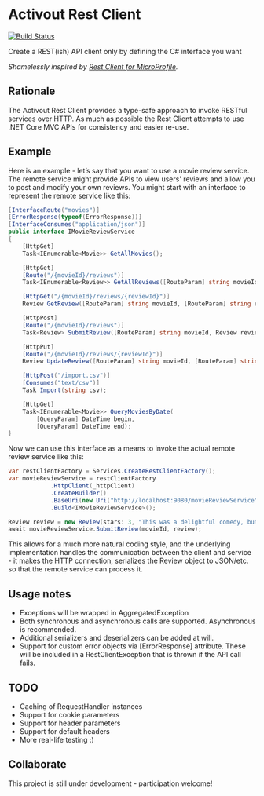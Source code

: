 # Activout Rest Client
[![Build Status](https://travis-ci.org/twogood/Activout.RestClient.svg?branch=master)](https://travis-ci.org/twogood/Activout.RestClient)

Create a REST(ish) API client only by defining the C# interface you want

*Shamelessly inspired by [Rest Client for MicroProfile](https://github.com/eclipse/microprofile-rest-client).* 

## Rationale
The Activout Rest Client provides a type-safe approach to invoke RESTful services over HTTP. As much as possible the Rest Client attempts to use .NET Core MVC APIs for consistency and easier re-use.

## Example
Here is an example - let’s say that you want to use a movie review service. The remote service might provide APIs to view users' reviews and allow you to post and modify your own reviews. You might start with an interface to represent the remote service like this:

```C#
[InterfaceRoute("movies")]
[ErrorResponse(typeof(ErrorResponse))]
[InterfaceConsumes("application/json")]
public interface IMovieReviewService
{
    [HttpGet]
    Task<IEnumerable<Movie>> GetAllMovies();

    [HttpGet]
    [Route("/{movieId}/reviews")]
    Task<IEnumerable<Review>> GetAllReviews([RouteParam] string movieId);

    [HttpGet("/{movieId}/reviews/{reviewId}")]
    Review GetReview([RouteParam] string movieId, [RouteParam] string reviewId);

    [HttpPost]
    [Route("/{movieId}/reviews")]
    Task<Review> SubmitReview([RouteParam] string movieId, Review review);

    [HttpPut]
    [Route("/{movieId}/reviews/{reviewId}")]
    Review UpdateReview([RouteParam] string movieId, [RouteParam] string reviewId, Review review);

    [HttpPost("/import.csv")]
    [Consumes("text/csv")]
    Task Import(string csv);

    [HttpGet]
    Task<IEnumerable<Movie>> QueryMoviesByDate(
        [QueryParam] DateTime begin,
        [QueryParam] DateTime end);
}
```

Now we can use this interface as a means to invoke the actual remote review service like this:

```C#
var restClientFactory = Services.CreateRestClientFactory();
var movieReviewService = restClientFactory
            .HttpClient(_httpClient)
            .CreateBuilder()
            .BaseUri(new Uri("http://localhost:9080/movieReviewService"))
            .Build<IMovieReviewService>();

Review review = new Review(stars: 3, "This was a delightful comedy, but not terribly realistic.");
await movieReviewService.SubmitReview(movieId, review);
```

This allows for a much more natural coding style, and the underlying implementation handles the communication between the client and service - it makes the HTTP connection, serializes the Review object to JSON/etc. so that the remote service can process it.

## Usage notes

- Exceptions will be wrapped in AggregatedException
- Both synchronous and asynchronous calls are supported. Asynchronous is recommended.
- Additional serializers and deserializers can be added at will.
- Support for custom error objects via \[ErrorResponse\] attribute. These will be included in a RestClientException that is thrown if the API call fails.

## TODO

- Caching of RequestHandler instances
- Support for cookie parameters
- Support for header parameters
- Support for default headers
- More real-life testing :)

## Collaborate
This project is still under development - participation welcome!
